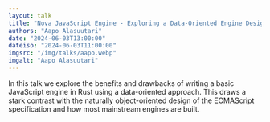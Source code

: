 ```yaml
---
layout: talk
title: "Nova JavaScript Engine - Exploring a Data-Oriented Engine Design"
authors: "Aapo Alasuutari"
date: "2024-06-03T13:00:00"
dateiso: "2024-06-03T11:00:00"
imgsrc: "/img/talks/aapo.webp"
imgalt: "Aapo Alasuutari"
---
```


In this talk we explore the benefits and drawbacks of writing a basic JavaScript engine in Rust using a data-oriented approach. This draws a stark contrast with the naturally object-oriented design of the ECMAScript specification and how most mainstream engines are built.

